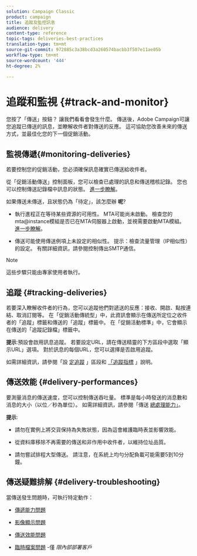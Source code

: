 ```yaml
---
solution: Campaign Classic
product: campaign
title: 追蹤及監控訊息
audience: delivery
content-type: reference
topic-tags: deliveries-best-practices
translation-type: tm+mt
source-git-commit: 972885c3a38bcd3a260574bacbb3f507e11ae05b
workflow-type: tm+mt
source-wordcount: '444'
ht-degree: 2%

---
```



# 追蹤和監視 {#track-and-monitor}

您按了「傳送」按鈕？ 讓我們看看會發生什麼。 傳送後，Adobe Campaign可讓您追蹤已傳送的訊息，並瞭解收件者對傳送的反應。 這可協助您改善未來的傳送方式，並最佳化您的下一個促銷活動。

## 監視傳遞{#monitoring-deliveries}

若要控制您的促銷活動，您必須確保訊息確實已傳送給收件者。

從「促銷活動傳送」控制面板，您可以檢查已處理的訊息和傳送稽核記錄。
您也可以控制傳送記錄檔中訊息的狀態。 [進一步瞭解](../../delivery/using/monitoring-a-delivery.md#delivery-dashboard)。

如果傳送未傳送，且狀態仍為「待定」，該怎麼辦 **呢**?

* 執行進程正在等待某些資源的可用性。 MTA可能尚未啟動。
檢查您的mta@instance模組是否已在MTA伺服器上啟動，並視需要啟動MTA模組。 [進一步瞭解](../../production/using/administration.md)。

* 傳送可能使用傳送例項上未設定的相似性。
提示：檢查流量管理（IP相似性）的設定。 有關詳細資訊，請參閱控制傳出SMTP通信。

>[!NOTE]
>
>這些步驟只能由專家使用者執行。

## 追蹤 {#tracking-deliveries}

若要深入瞭解收件者的行為，您可以追蹤他們對遞送的反應：接收、開啟、點按連結、取消訂閱等。 在「促銷活動傳統型」中，此資訊會顯示在傳送所定位之收件者的「追蹤」標籤和傳送的「追蹤」標籤中。 在「促銷活動標準」中，它會顯示在傳送的「追蹤記錄檔」標籤中。

**提示**:預設會啟用訊息追蹤。 若要設定URL，請在傳送精靈的下方區段中選取「顯示URL」選項。 對於訊息的每個URL，您可以選擇是否啟用追蹤。

如需詳細資訊，請參閱「設 [定追蹤](../../delivery/using/how-to-configure-tracked-links.md) 」區段和 [「追蹤指標](../../reporting/using/delivery-reports.md#tracking-indicators) 」說明。

## 傳送效能 {#delivery-performances}

要測量消息的傳送速度，您可以控制傳送吞吐量。 標準是每小時發送的消息數和消息的大小（以位／秒為單位）。 如需詳細資訊，請參閱「傳送 [總處理能力」](../../reporting/using/global-reports.md#delivery-throughput)。

**提示**:

* 請勿在實例上將交貨保持為失敗狀態，因為這會維護臨時表並影響效能。

* 從資料庫移除不再需要的傳送和非作用中收件者，以維持位址品質。

* 請勿嘗試排程大型傳送。 請注意，在系統上均勻分配負載可能需要5到10分鐘。

## 傳送疑難排解 {#delivery-troubleshooting}

當傳送發生問題時，可執行特定動作：

* [傳遞能力問題](../../production/using/performance-and-throughput-issues.md#deliverability_issues)

* [影像顯示問題](../../production/using/image-display-issues.md)

* [傳送效能問題](../../delivery/using/monitoring-a-delivery.md#performance_issues)

* [臨時檔案問題](../../production/using/temporary-files.md) -僅 *限內部部署客戶*
